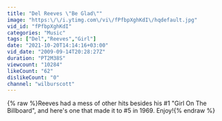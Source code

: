 ```yaml
---
title: "Del Reeves \"Be Glad\""
image: "https:\/\/i.ytimg.com\/vi\/fPfbpXghKdI\/hqdefault.jpg"
vid_id: "fPfbpXghKdI"
categories: "Music"
tags: ["Del","Reeves","Girl"]
date: "2021-10-20T14:14:16+03:00"
vid_date: "2009-09-14T20:28:27Z"
duration: "PT2M38S"
viewcount: "10284"
likeCount: "62"
dislikeCount: "0"
channel: "wilburscott"
---
```

{% raw %}Reeves had a mess of other hits besides his #1 &quot;Girl On The Billboard&quot;, and here's one that made it to #5 in 1969. Enjoy!{% endraw %}
